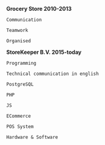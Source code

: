 **Grocery Store 2010-2013**

`Communication`

`Teamwork`

`Organised`

**StoreKeeper B.V. 2015-today**

`Programming`

`Technical communication in english`

`PostgreSQL`

`PHP`

`JS`

`ECommerce`

`POS System`

`Hardware & Software`